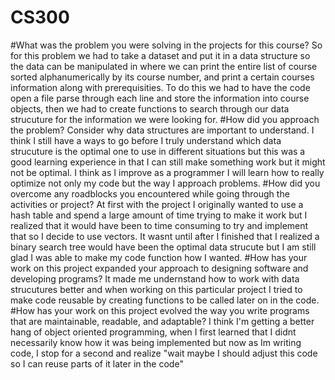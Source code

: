 # CS300

#What was the problem you were solving in the projects for this course?
So for this problem we had to take a dataset and put it in a data structure so the data can be manipulated in where we can print the entire list of course sorted alphanumerically by its course number, and print a certain courses information along with prerequisities. To do this we had to have the code open a file parse through each line and store the information into course objects, then we had to create functions to search through our data strucuture for the information we were looking for.
#How did you approach the problem? Consider why data structures are important to understand.
I think I still have a ways to go before I truly understand which data strucuture is the optimal one to use in different situations but this was a good learning experience in that I can still make something work but it might not be optimal. I think as I improve as a programmer I will learn how to really optimize not only my code but the way I approach problems.
#How did you overcome any roadblocks you encountered while going through the activities or project?
At first with the project I originally wanted to use a hash table and spend a large amount of time trying to make it work but I realized that it would have been to time consuming to try and implement that so I decide to use vectors. It wasnt until after I finished that I realized a binary search tree would have been the optimal data strucute but I am still glad I was able to make my code function how I wanted.
#How has your work on this project expanded your approach to designing software and developing programs?
It made me undernstand how to work with data strucutures better and when working on this particular project I tried to make code reusable by creating functions to be called later on in the code.
#How has your work on this project evolved the way you write programs that are maintainable, readable, and adaptable?
I think I'm getting a better hang of object oriented programming, when I first learned that I didnt necessarily know how it was being implemented but now as Im writing code, I stop for a second and realize "wait maybe I should adjust this code so I can reuse parts of it later in the code"

